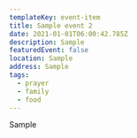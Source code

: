 ```yaml
---
templateKey: event-item
title: Sample event 2
date: 2021-01-01T06:00:42.785Z
description: Sample
featuredEvent: false
location: Sample
address: Sample
tags:
  - prayer
  - family
  - food
---
```

Sample